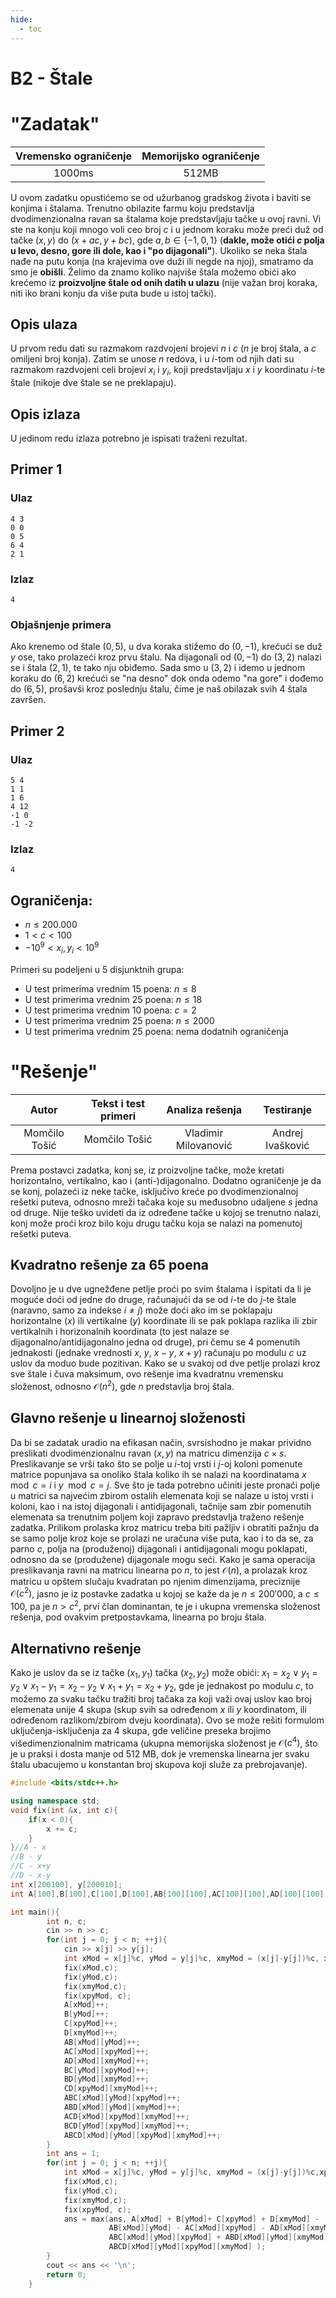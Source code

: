 ```yaml
---
hide:
  - toc
---
```


# B2 - Štale

#  "Zadatak"

| Vremensko ograničenje | Memorijsko ograničenje |
|:-:|:-:|
| 1000ms | 512MB |



U ovom zadatku opustićemo se od užurbanog gradskog života i baviti se konjima i štalama. Trenutno obilazite farmu koju predstavlja dvodimenzionalna ravan sa štalama koje predstavljaju tačke u ovoj ravni. Vi ste na konju koji mnogo voli ceo broj $c$ i u jednom koraku može preći duž od tačke $(x,y)$ do $(x+ac,y+bc)$, gde $a,b \in \{-1,0,1\}$ (**dakle, može otići $c$ polja u levo, desno, gore ili dole, kao i "po dijagonali"**). Ukoliko se neka štala nađe na putu konja (na krajevima ove duži ili negde na njoj), smatramo da smo je **obišli**. Želimo da znamo koliko najviše štala možemo obići ako krećemo iz **proizvoljne štale od onih datih u ulazu** (nije važan broj koraka, niti iko brani konju da više puta bude u istoj tački).

## Opis ulaza
U prvom redu dati su razmakom razdvojeni brojevi $n$ i $c$ ($n$ je broj štala, a $c$ omiljeni broj konja). Zatim se unose $n$ redova, i u $i$-tom od njih dati su razmakom razdvojeni celi brojevi $x_i$ i $y_i$, koji predstavljaju $x$ i $y$ koordinatu $i$-te štale (nikoje dve štale se ne preklapaju).

## Opis izlaza
U jedinom redu izlaza potrebno je ispisati traženi rezultat.

## Primer 1

### Ulaz
```
4 3
0 0
0 5
6 4
2 1
```

### Izlaz
```
4
```

### Objašnjenje primera
Ako krenemo od štale $(0,5)$, u dva koraka stižemo do $(0,-1)$, krećući se duž $y$ ose, tako prolazeći kroz prvu štalu. Na dijagonali od $(0,-1)$ do $(3,2)$ nalazi se i štala $(2,1)$, te tako nju obiđemo. Sada smo u $(3,2)$ i idemo u jednom koraku do $(6,2)$ krećući se "na desno" dok onda odemo "na gore" i dođemo do $(6,5)$, prošavši kroz poslednju štalu, čime je naš obilazak svih 4 štala završen.

## Primer 2

### Ulaz

```
5 4
1 1
1 6
4 12
-1 0
-1 -2
```

### Izlaz

```
4
```


## Ograničenja:
- $n \leq 200.000$
- $1 < c < 100$
- $-10^9 < x_i,y_i < 10^9$

Primeri su podeljeni u 5 disjunktnih grupa: 

- U test primerima vrednim 15 poena: $n \leq 8$
- U test primerima vrednim 25 poena: $n \leq 18$
- U test primerima vrednim 10 poena: $c = 2$
- U test primerima vrednim 25 poena: $n \leq 2000$
- U test primerima vrednim 25 poena: nema dodatnih ograničenja

#  "Rešenje"

| Autor | Tekst i test primeri | Analiza rеšenja | Testiranje |
|:-:|:-:|:-:|:-:|
| Momčilo Tošić | Momčilo Tošić | Vladimir Milovanović | Andrej Ivašković |

Prema postavci zadatka, konj se, iz proizvoljne tačke, može kretati horizontalno, vertikalno, kao i (anti-)dijagonalno. Dodatno ograničenje je da se konj, polazeći iz neke tačke, isključivo kreće po dvodimenzionalnoj rešetki puteva, odnosno mreži tačaka koje su međusobno udaljene $s$ jedna od druge. Nije teško uvideti da iz određene tačke u kojoj se trenutno nalazi, konj može proći kroz bilo koju drugu tačku koja se nalazi na pomenutoj rešetki puteva.

## Kvadratno rešenje za 65 poena

Dovoljno je u dve ugnežđene petlje proći po svim štalama i ispitati da li je moguće doći od jedne do druge, računajući da se od $i$-te do $j$-te štale (naravno, samo za indekse $i \neq j$) može doći ako im se poklapaju horizontalne ($x$) ili vertikalne ($y$) koordinate ili se pak poklapa razlika ili zbir vertikalnih i horizonalnih koordinata (to jest nalaze se dijagonalno/antidijagonalno jedna od druge), pri čemu se 4 pomenutih jednakosti (jednake vrednosti $x$, $y$, $x-y$, $x+y$) računaju po modulu $c$ uz uslov da moduo bude pozitivan. Kako se u svakoj od dve petlje prolazi kroz sve štale i čuva maksimum, ovo rešenje ima kvadratnu vremensku složenost, odnosno $\mathcal{O}(n^2)$, gde $n$ predstavlja broj štala.

## Glavno rešenje u linearnoj složenosti

Da bi se zadatak uradio na efikasan način, svrsishodno je makar prividno preslikati dvodimenzionalnu ravan $(x, y)$ na matricu dimenzija $c \times s$. Preslikavanje se vrši tako što se polje u $i$-toj vrsti i $j$-oj koloni pomenute matrice popunjava sa onoliko štala koliko ih se nalazi na koordinatama $x \mod c = i$ i $y \mod c = j$. Sve što je tada potrebno učiniti jeste pronaći polje u matrici sa najvećim zbirom ostalih elemenata koji se nalaze u istoj vrsti i koloni, kao i na istoj dijagonali i antidijagonali, tačnije sam zbir pomenutih elemenata sa trenutnim poljem koji zapravo predstavlja traženo rešenje zadatka. Prilikom prolaska kroz matricu treba biti pažljiv i obratiti pažnju da se samo polje kroz koje se prolazi ne uračuna više puta, kao i to da se, za parno $c$, polja na (produženoj) dijagonali i antidijagonali mogu poklapati, odnosno da se (produžene) dijagonale mogu seći. Kako je sama operacija preslikavanja ravni na matricu linearna po $n$, to jest $\mathcal{O}(n)$, a prolazak kroz matricu u opštem slučaju kvadratan po njenim dimenzijama, preciznije $\mathcal{O}(c^2)$, jasno je iz postavke zadatka u kojoj se kaže da je $n\leq200'000$, a $c\leq100$, pa je $n>c^2$, prvi član dominantan, te je i ukupna vremenska složenost rešenja, pod ovakvim pretpostavkama, linearna po broju štala.

## Alternativno rešenje

Kako je uslov da se iz tačke $(x_1,y_1)$ tačka $(x_2, y_2)$ može obići: $x_1 = x_2 \lor y_1 = y_2 \lor x_1-y_1 = x_2-y_2 \lor x_1+y_1 = x_2+y_2$, gde je jednakost po modulu $c$, to možemo za svaku tačku tražiti broj tačaka za koji važi ovaj uslov kao broj elemenata unije 4 skupa (skup svih sa određenom $x$ ili $y$ koordinatom, ili određenom razlikom/zbirom dveju koordinata). Ovo se može rešiti formulom uključenja-isključenja za 4 skupa, gde veličine preseka brojimo višedimenzionalnim matricama (ukupna memorijska složenost je $\mathcal{O}(c^4)$, što je u praksi i dosta manje od $512$ MB, dok je vremenska linearna jer svaku štalu ubacujemo u konstantan broj skupova koji služe za prebrojavanje).

``` cpp title="02_stale.cpp" linenums="1"
#include <bits/stdc++.h>

using namespace std;
void fix(int &x, int c){
    if(x < 0){
        x += c;
    }
}//A - x
//B - y
//C - x+y
//D - x-y
int x[200100], y[200010];
int A[100],B[100],C[100],D[100],AB[100][100],AC[100][100],AD[100][100],BC[100][100],BD[100][100],CD[100][100],ABC[100][100][100],ABD[100][100][100],ACD[100][100][100],BCD[100][100][100],ABCD[100][100][100][100];

int main(){
        int n, c;
        cin >> n >> c;
        for(int j = 0; j < n; ++j){
            cin >> x[j] >> y[j];
            int xMod = x[j]%c, yMod = y[j]%c, xmyMod = (x[j]-y[j])%c, xpyMod = (x[j]+y[j])%c;
            fix(xMod,c);
            fix(yMod,c);
            fix(xmyMod,c);
            fix(xpyMod, c);
            A[xMod]++;
            B[yMod]++;
            C[xpyMod]++;
            D[xmyMod]++;
            AB[xMod][yMod]++;
            AC[xMod][xpyMod]++;
            AD[xMod][xmyMod]++;
            BC[yMod][xpyMod]++;
            BD[yMod][xmyMod]++;
            CD[xpyMod][xmyMod]++;
            ABC[xMod][yMod][xpyMod]++;
            ABD[xMod][yMod][xmyMod]++;
            ACD[xMod][xpyMod][xmyMod]++;
            BCD[yMod][xpyMod][xmyMod]++;
            ABCD[xMod][yMod][xpyMod][xmyMod]++;
        }
        int ans = 1;
        for(int j = 0; j < n; ++j){
            int xMod = x[j]%c, yMod = y[j]%c, xmyMod = (x[j]-y[j])%c,xpyMod = (x[j]+y[j])%c;
            fix(xMod,c);
            fix(yMod,c);
            fix(xmyMod,c);
            fix(xpyMod, c);
            ans = max(ans, A[xMod] + B[yMod]+ C[xpyMod] + D[xmyMod] -
                      AB[xMod][yMod] - AC[xMod][xpyMod] - AD[xMod][xmyMod] - BC[yMod][xpyMod] - BD[yMod][xmyMod] - CD[xpyMod][xmyMod] +
                      ABC[xMod][yMod][xpyMod] + ABD[xMod][yMod][xmyMod] + ACD[xMod][xpyMod][xmyMod] + BCD[yMod][xpyMod][xmyMod] -
                      ABCD[xMod][yMod][xpyMod][xmyMod] );
        }
        cout << ans << '\n';
        return 0;
    }

```
